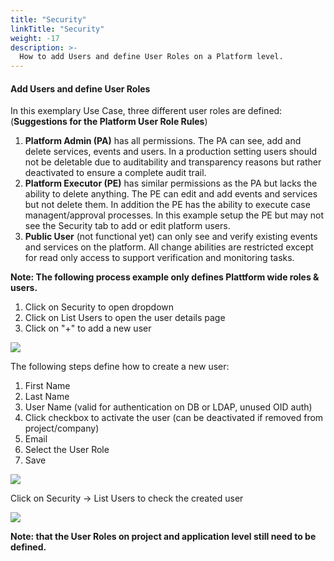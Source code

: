 ```yaml
---
title: "Security"
linkTitle: "Security"
weight: -17
description: >-
  How to add Users and define User Roles on a Platform level.
---
```

#### Add Users and define User Roles

In this exemplary Use Case, three different user roles are defined: (**Suggestions for the Platform User Role Rules**)

1. **Platform Admin (PA)** has all permissions. The PA can see, add and delete services, events and users. In a production setting users should not be deletable due to  auditability and transparency reasons but rather deactivated to ensure a complete audit trail.
2. **Platform Executor (PE)** has similar permissions as the PA but lacks the ability to delete anything. The PE can edit and add events and services but not delete them. In addition the PE has the ability to execute case managent/approval processes. In this example setup the PE but may not see the Security tab to add or edit platform users.
3. **Public User** (not functional yet) can only see and verify existing events and services on the platform. All change abilities are restricted except for read only access to support verification and monitoring tasks.



**Note: The following process example only defines Plattform wide roles & users.**

1. Click on Security to open dropdown
2. Click on List Users to open the user details page
3. Click on "+" to add a new user

![](/images/security_list_users_roboto.png)

The following steps define how to create a new user:

1. First Name
2. Last Name
3. User Name (valid for authentication on DB or LDAP, unused OID auth)
4. Click checkbox to activate the user (can be deactivated if removed from project/company)
5. Email
6. Select the User Role
7. Save

![](/images/add_platform_user_roboto.png)

Click on Security -> List Users to check the created user

![](/images/list_users_new_blurred.png)

**Note: that the User Roles on project and application level still need to be defined.**
